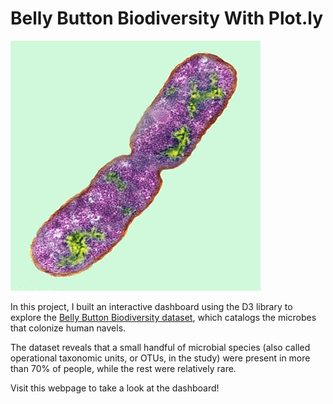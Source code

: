 # Belly Button Biodiversity With Plot.ly

![Bacteria by filterforge.com](Images/bacteria.jpg)

In this project, I built an interactive dashboard using the D3 library to explore the [Belly Button Biodiversity dataset](http://robdunnlab.com/projects/belly-button-biodiversity/), which catalogs the microbes that colonize human navels.

The dataset reveals that a small handful of microbial species (also called operational taxonomic units, or OTUs, in the study) were present in more than 70% of people, while the rest were relatively rare.

Visit this webpage to take a look at the dashboard! 
